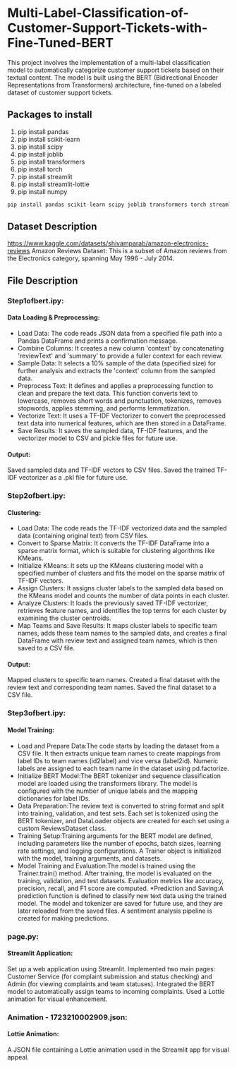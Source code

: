 # Multi-Label-Classification-of-Customer-Support-Tickets-with-Fine-Tuned-BERT
This project involves the implementation of a multi-label classification model to automatically categorize customer support tickets based on their textual content. The model is built using the BERT (Bidirectional Encoder Representations from Transformers) architecture, fine-tuned on a labeled dataset of customer support tickets.
## Packages to install
1. pip install pandas
2. pip install scikit-learn
3. pip install scipy
4. pip install joblib
5. pip install transformers
6. pip install torch
7. pip install streamlit
8. pip install streamlit-lottie
9. pip install numpy
```python
pip install pandas scikit-learn scipy joblib transformers torch streamlit streamlit-lottie numpy
```
## Dataset Description
https://www.kaggle.com/datasets/shivamparab/amazon-electronics-reviews
Amazon Reviews Dataset: This is a subset of Amazon reviews from the Electronics category, spanning May 1996 - July 2014.
## File Description
### Step1ofbert.ipy:
#### Data Loading & Preprocessing:
* Load Data: The code reads JSON data from a specified file path into a Pandas DataFrame and prints a confirmation message.
* Combine Columns: It creates a new column 'context' by concatenating 'reviewText' and 'summary' to provide a fuller context for each review.
* Sample Data: It selects a 10% sample of the data (specified size) for further analysis and extracts the 'context' column from the sampled data.
* Preprocess Text: It defines and applies a preprocessing function to clean and prepare the text data. This function converts text to lowercase, removes short words and punctuation, tokenizes, removes stopwords, applies stemming, and performs lemmatization.
* Vectorize Text: It uses a TF-IDF Vectorizer to convert the preprocessed text data into numerical features, which are then stored in a DataFrame.
* Save Results: It saves the sampled data, TF-IDF features, and the vectorizer model to CSV and pickle files for future use.
#### Output:
Saved sampled data and TF-IDF vectors to CSV files.
Saved the trained TF-IDF vectorizer as a .pkl file for future use.
### Step2ofbert.ipy:
#### Clustering:
* Load Data: The code reads the TF-IDF vectorized data and the sampled data (containing original text) from CSV files.
* Convert to Sparse Matrix: It converts the TF-IDF DataFrame into a sparse matrix format, which is suitable for clustering algorithms like KMeans.
* Initialize KMeans: It sets up the KMeans clustering model with a specified number of clusters and fits the model on the sparse matrix of TF-IDF vectors.
* Assign Clusters: It assigns cluster labels to the sampled data based on the KMeans model and counts the number of data points in each cluster.
* Analyze Clusters: It loads the previously saved TF-IDF vectorizer, retrieves feature names, and identifies the top terms for each cluster by examining the cluster centroids.
* Map Teams and Save Results: It maps cluster labels to specific team names, adds these team names to the sampled data, and creates a final DataFrame with review text and assigned team names, which is then saved to a CSV file.
#### Output:
Mapped clusters to specific team names.
Created a final dataset with the review text and corresponding team names.
Saved the final dataset to a CSV file.
### Step3ofbert.ipy:
#### Model Training:
* Load and Prepare Data:The code starts by loading the dataset from a CSV file. It then extracts unique team names to create mappings from label IDs to team names (id2label) and vice versa (label2id). Numeric labels are assigned to each team name in the dataset using pd.factorize.
* Initialize BERT Model:The BERT tokenizer and sequence classification model are loaded using the transformers library. The model is configured with the number of unique labels and the mapping dictionaries for label IDs.
* Data Preparation:The review text is converted to string format and split into training, validation, and test sets. Each set is tokenized using the BERT tokenizer, and DataLoader objects are created for each set using a custom ReviewsDataset class.
* Training Setup:Training arguments for the BERT model are defined, including parameters like the number of epochs, batch sizes, learning rate settings, and logging configurations. A Trainer object is initialized with the model, training arguments, and datasets.
* Model Training and Evaluation:The model is trained using the Trainer.train() method. After training, the model is evaluated on the training, validation, and test datasets. Evaluation metrics like accuracy, precision, recall, and F1 score are computed.
*Prediction and Saving:A prediction function is defined to classify new text data using the trained model. The model and tokenizer are saved for future use, and they are later reloaded from the saved files. A sentiment analysis pipeline is created for making predictions.
### page.py:
#### Streamlit Application:
Set up a web application using Streamlit.
Implemented two main pages: Customer Service (for complaint submission and status checking) and Admin (for viewing complaints and team statuses).
Integrated the BERT model to automatically assign teams to incoming complaints.
Used a Lottie animation for visual enhancement.
### Animation - 1723210002909.json:
#### Lottie Animation:
A JSON file containing a Lottie animation used in the Streamlit app for visual appeal.
